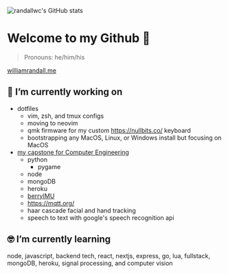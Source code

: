 ![randallwc's GitHub stats](https://github-readme-stats.vercel.app/api?username=randallwc&layout=compact&show_icons=true&theme=prussian)

# Welcome to my Github 👋

> Pronouns: he/him/his

[williamrandall.me](https://williamrandall.me)

<!--
[![Top Langs](https://github-readme-stats.vercel.app/api/top-langs/?username=randallwc&layout=compact)](https://github.com/anuraghazra/github-readme-stats)

**randallwc/randallwc** is a ✨ _special_ ✨ repository because its `README.md` (this file) appears on your GitHub profile.

Here are some ideas to get you started:
-->

## 🔭 I’m currently working on

- dotfiles
  - vim, zsh, and tmux configs
  - moving to neovim
  - qmk firmware for my custom https://nullbits.co/ keyboard
  - bootstrapping any MacOS, Linux, or Windows install but focusing on MacOS
- [my capstone for Computer Engineering](https://github.com/ECE-180D-WS-2022/Team3)
  - python
    - pygame
  - node
  - mongoDB
  - heroku
  - [berryIMU](https://ozzmaker.com/product/berryimu-accelerometer-gyroscope-magnetometer-barometricaltitude-sensor/)
  - https://mqtt.org/
  - haar cascade facial and hand tracking
  - speech to text with google's speech recognition api

## 🤓 I’m currently learning

node, javascript, backend tech, react, nextjs, express, go, lua, fullstack,
mongoDB, heroku, signal processing, and computer vision
